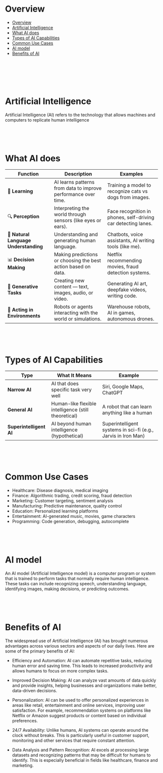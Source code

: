 # Overview

- [Overview](#overview)
- [Artificial Intelligence](#artificial-intelligence)
- [What AI does](#what-ai-does)
- [Types of AI Capabilities](#types-of-ai-capabilities)
- [Common Use Cases](#common-use-cases)
- [AI model](#ai-model)
- [Benefits of AI](#benefits-of-ai)

&nbsp;

&nbsp;

&nbsp;

# Artificial Intelligence

Artificial Intelligence (AI) refers to the technology that allows machines and computers to replicate human intelligence

&nbsp;

&nbsp;

# What AI does

| **Function**                          | **Description**                                                | **Examples**                                                  |
| ------------------------------------- | -------------------------------------------------------------- | ------------------------------------------------------------- |
| 🧠 **Learning**                       | AI learns patterns from data to improve performance over time. | Training a model to recognize cats vs dogs from images.       |
| 🔍 **Perception**                     | Interpreting the world through sensors (like eyes or ears).    | Face recognition in phones, self-driving car detecting lanes. |
| 💬 **Natural Language Understanding** | Understanding and generating human language.                   | Chatbots, voice assistants, AI writing tools (like me).       |
| 📊 **Decision Making**                | Making predictions or choosing the best action based on data.  | Netflix recommending movies, fraud detection systems.         |
| 🎨 **Generative Tasks**               | Creating new content — text, images, audio, or video.          | Generating AI art, deepfake videos, writing code.             |
| 🏃 **Acting in Environments**         | Robots or agents interacting with the world or simulations.    | Warehouse robots, AI in games, autonomous drones.             |

&nbsp;

&nbsp;

# Types of AI Capabilities

| Type                    | What It Means                                        | Example                                                       |
| ----------------------- | ---------------------------------------------------- | ------------------------------------------------------------- |
| **Narrow AI**           | AI that does specific task very well                 | Siri, Google Maps, ChatGPT                                    |
| **General AI**          | Human-like flexible intelligence (still theoretical) | A robot that can learn anything like a human                  |
| **Superintelligent AI** | AI beyond human intelligence (hypothetical)          | Superintelligent systems in sci-fi (e.g., Jarvis in Iron Man) |

&nbsp;

&nbsp;

# Common Use Cases

- Healthcare: Disease diagnosis, medical imaging
- Finance: Algorithmic trading, credit scoring, fraud detection
- Marketing: Customer targeting, sentiment analysis
- Manufacturing: Predictive maintenance, quality control
- Education: Personalized learning platforms
- Entertainment: AI-generated music, movies, game characters
- Programming: Code generation, debugging, autocomplete

&nbsp;

&nbsp;

# AI model

An AI model (Artificial Intelligence model) is a computer program or system that is trained to perform tasks that normally require human intelligence. These tasks can include recognizing speech, understanding language, identifying images, making decisions, or predicting outcomes.

&nbsp;

&nbsp;

# Benefits of AI

The widespread use of Artificial Intelligence (AI) has brought numerous advantages across various sectors and aspects of our daily lives. Here are some of the primary benefits of AI:

- Efficiency and Automation: AI can automate repetitive tasks, reducing human error and saving time. This leads to increased productivity and allows humans to focus on more complex tasks.

- Improved Decision Making: AI can analyze vast amounts of data quickly and provide insights, helping businesses and organizations make better, data-driven decisions.

- Personalization: AI can be used to offer personalized experiences in areas like retail, entertainment and online services, improving user satisfaction. For example, recommendation systems on platforms like Netflix or Amazon suggest products or content based on individual preferences.

- 24/7 Availability: Unlike humans, AI systems can operate around the clock without breaks. This is particularly useful in customer support, monitoring and other services that require constant attention.

- Data Analysis and Pattern Recognition: AI excels at processing large datasets and recognizing patterns that may be difficult for humans to identify. This is especially beneficial in fields like healthcare, finance and marketing.
